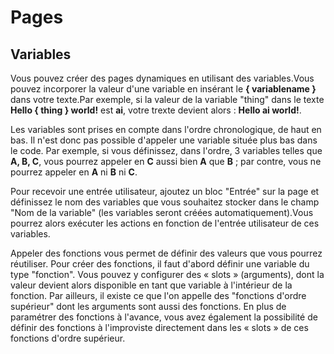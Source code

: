 # Pages

## Variables
Vous pouvez créer des pages dynamiques en utilisant des variables.Vous pouvez incorporer la valeur d'une variable en insérant le <b>{ variablename }</b> dans votre texte.Par exemple, si la valeur de la variable "thing" dans le texte <b>Hello { thing } world!</b> est <b>ai</b>, votre trexte devient alors : <b>Hello ai world!</b>.

Les variables sont prises en compte dans l'ordre chronologique, de haut en bas. Il n'est donc pas possible d'appeler une variable située plus bas dans le code. Par exemple, si vous définissez, dans l'ordre, 3 variables telles que <b>A, B, C</b>, vous pourrez appeler en <b>C</b> aussi bien <b>A</b> que <b>B</b> ; par contre, vous ne pourrez appeler en <b>A</b> ni <b>B</b> ni <b>C</b>.

Pour recevoir une entrée utilisateur, ajoutez un bloc "Entrée" sur la page et définissez le nom des variables que vous souhaitez stocker dans le champ "Nom de la variable" (les variables seront créées automatiquement).Vous pourrez alors exécuter les actions en fonction de l'entrée utilisateur de ces variables.

Appeler des fonctions vous permet de définir des valeurs que vous pourrez réutiliser. Pour créer des fonctions, il faut d'abord définir une variable du type "fonction". Vous pouvez y configurer des « slots » (arguments), dont la valeur devient alors disponible en tant que variable à l'intérieur de la fonction. Par ailleurs, il existe ce que l'on appelle des "fonctions d'ordre supérieur" dont les arguments sont aussi des fonctions. En plus de paramétrer des fonctions à l'avance, vous avez également la possibilité de définir des fonctions à l'improviste directement dans les « slots » de ces fonctions d'ordre supérieur.
